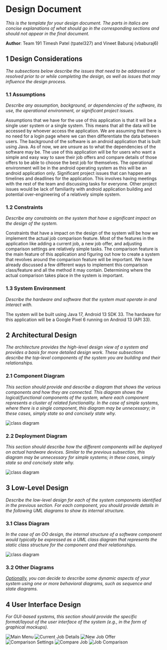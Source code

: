 # Design Document

*This is the template for your design document. The parts in italics are concise explanations of what should go in the corresponding sections and should not appear in the final document.*

**Author**: Team 191 Timesh Patel (tpatel327) and Vineet Baburaj (vbaburaj6)

## 1 Design Considerations

*The subsections below describe the issues that need to be addressed or resolved prior to or while completing the design, as well as issues that may influence the design process.*

### 1.1 Assumptions

*Describe any assumption, background, or dependencies of the software, its use, the operational environment, or significant project issues.*

Assumptions that we have for the use of this application is that it will be a single user system or a single system. This means that all the data will be accessed by whoever access the application. We are assuming that there is no need for a login page where we can then differentiate the data between users. The background of the software is an android application that is built using Java. As of now, we are unsure as to what the dependencies of the software may be. The use of this application will be for users who want a simple and easy way to save their job offers and compare details of those offers to be able to choose the best job for themselves. The operational environment will be in the android operating system as this will be an android application only. Significant project issues that can happen are timelines and deadlines for the application. This involves having meetings with the rest of the team and discussing tasks for everyone. Other project issues would be lack of familiarity with android application building and potential over-engineering of a relatively simple system.

### 1.2 Constraints

*Describe any constraints on the system that have a significant impact on the design of the system.*

Constraints that have a impact on the design of the system will be how we implement the actual job comparison feature. Most of the features in the application like adding a current job, a new job offer, and adjusting comparison settings are relatively simple tasks. The comparison feature is the main feature of this application and figuring out how to create a system that revolves around the comparison feature will be important. We have already discussed a few different ways to implement this comparison class/feature and all the method it may contain. Determining where the actual comparison takes place in the system is important.

### 1.3 System Environment

*Describe the hardware and software that the system must operate in and interact with.*

The system will be built using Java 17, Android 13 SDK 33. The hardware for this application will be a Google Pixel 6 running on Android 13 (API 33).

## 2 Architectural Design

*The architecture provides the high-level design view of a system and provides a basis for more detailed design work. These subsections describe the top-level components of the system you are building and their relationships.*

### 2.1 Component Diagram

*This section should provide and describe a diagram that shows the various components and how they are connected. This diagram shows the logical/functional components of the system, where each component represents a cluster of related functionality. In the case of simple systems, where there is a single component, this diagram may be unnecessary; in these cases, simply state so and concisely state why.*

![class diagram](./images/Component_diagram.png)

### 2.2 Deployment Diagram

*This section should describe how the different components will be deployed on actual hardware devices. Similar to the previous subsection, this diagram may be unnecessary for simple systems; in these cases, simply state so and concisely state why.*

![class diagram](./images/Deployment_diagram.png)

## 3 Low-Level Design

*Describe the low-level design for each of the system components identified in the previous section. For each component, you should provide details in the following UML diagrams to show its internal structure.*

### 3.1 Class Diagram

*In the case of an OO design, the internal structure of a software component would typically be expressed as a UML class diagram that represents the static class structure for the component and their relationships.*

![class diagram](./images/class_diagram.png)

### 3.2 Other Diagrams

*<u>Optionally</u>, you can decide to describe some dynamic aspects of your system using one or more behavioral diagrams, such as sequence and state diagrams.*

## 4 User Interface Design
*For GUI-based systems, this section should provide the specific format/layout of the user interface of the system (e.g., in the form of graphical mockups).*

![Main Menu](./images/MainMenu.png)
![Current Job Details](./images/CurrentJobDetails.png)
![New Job Offer](./images/NewJobOffer.png)
![Comparison Settings](./images/ComparisonSettings.png)
![Compare Job](./images/CompareJobs.png)
![Job Comparison](./images/JobComparison.png)
